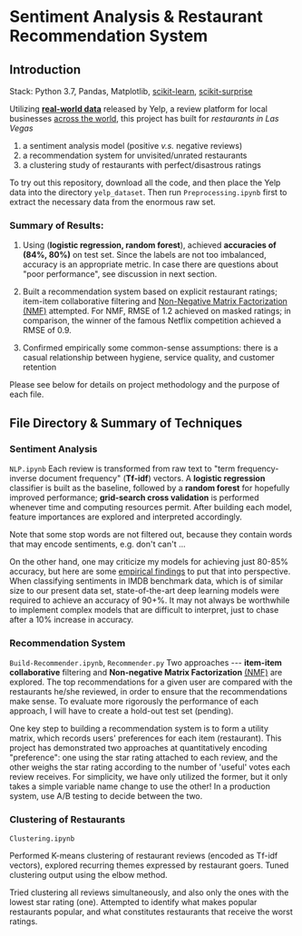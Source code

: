 # Sentiment Analysis & Restaurant Recommendation System
## Introduction

Stack: Python 3.7, Pandas, Matplotlib, [scikit-learn](http://scikit-learn.org/), [scikit-surprise](http://surpriselib.com/)

Utilizing [**real-world data**]((https://www.yelp.com/dataset/challenge)) released by Yelp, a review platform for local
businesses [across the world](https://www.yelp.com/locations), this project has built for
*restaurants in Las Vegas*
1. a sentiment analysis model (positive *v.s.* negative reviews)
2. a recommendation system for unvisited/unrated restaurants
3. a clustering study of restaurants with perfect/disastrous ratings

To try out this repository, download all the code, and then place the Yelp data into the
directory `yelp_dataset`. Then run `Preprocessing.ipynb` first to extract
the necessary data from the enormous raw set.

### Summary of Results:
1. Using (**logistic regression, random forest**), achieved **accuracies of (84%, 80%)** on
test set. Since the labels are not too imbalanced, accuracy is an appropriate metric. In case
there are questions about "poor performance", see discussion in next section.

2. Built a recommendation system based on explicit restaurant ratings; item-item collaborative
filtering and [Non-Negative Matrix Factorization (NMF)]((http://www.albertauyeung.com/post/python-matrix-factorization/)) attempted. For NMF, RMSE of 1.2 achieved on masked ratings; in comparison, the winner of the famous
Netflix competition achieved a RMSE of 0.9.

3. Confirmed empirically some common-sense assumptions: there is a casual relationship between
hygiene, service quality, and customer retention

Please see below for details on project methodology and the purpose of each file.

## File Directory & Summary of Techniques
### Sentiment Analysis
`NLP.ipynb`
Each review is transformed from raw text to "term frequency-inverse document frequency"
(**Tf-idf**) vectors. A **logistic regression** classifier is built as the baseline, followed
by a **random forest** for hopefully improved performance; **grid-search cross validation** is performed
whenever time and computing resources permit. After building each model, feature importances
are explored and interpreted accordingly.

Note that some stop words are not filtered out, because they contain words that may encode
sentiments, e.g. don't can't ...

On the other hand, one may criticize my models for achieving just 80-85% accuracy, but here are some [empirical
findings](https://blog.paralleldots.com/data-science/breakthrough-research-papers-and-models-for-sentiment-analysis/) to put that into perspective. When classifying sentiments in IMDB
benchmark data, which is of similar size to our present data set, state-of-the-art deep learning models
were required to achieve an accuracy of 90+%. It may not always be worthwhile to implement complex models
that are difficult to interpret, just to chase after a 10% increase in accuracy.

### Recommendation System
`Build-Recommender.ipynb`, `Recommender.py`
Two approaches --- **item-item collaborative** filtering and **Non-negative Matrix
Factorization** [(NMF)](http://www.albertauyeung.com/post/python-matrix-factorization/) are
explored. The top recommendations for a given user are compared with the restaurants he/she
reviewed, in order to ensure that the recommendations make sense. To evaluate more rigorously
the performance of each approach, I will have to create a hold-out test set (pending).

One key step to building a recommendation system is to form a utility matrix, which
records users' preferences for each item (restaurant). This project has demonstrated two
approaches at quantitatively encoding "preference": one using the star rating attached
to each review, and the other weighs the star rating according to the number of 'useful' votes
each review receives. For simplicity, we have only utilized the former, but it only takes a
simple variable name change to use the other! In a production system, use A/B testing
to decide between the two.

### Clustering of Restaurants
`Clustering.ipynb`

Performed K-means clustering of restaurant reviews (encoded as Tf-idf vectors), explored recurring themes expressed by restaurant goers. Tuned clustering output using the elbow method.

Tried clustering all reviews simultaneously, and also only the ones with the lowest star rating (one). Attempted to identify what makes popular restaurants popular, and what constitutes restaurants that receive the worst ratings.
